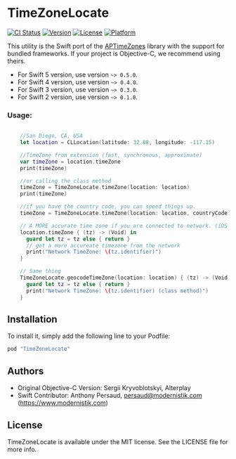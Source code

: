 # TimeZoneLocate

[![CI Status](https://img.shields.io/travis/modernistik/TimeZoneLocate.svg?style=flat)](https://travis-ci.org/modernistik/TimeZoneLocate)
[![Version](https://img.shields.io/cocoapods/v/TimeZoneLocate.svg?style=flat)](https://cocoapods.org/pods/TimeZoneLocate)
[![License](https://img.shields.io/cocoapods/l/TimeZoneLocate.svg?style=flat)](https://cocoapods.org/pods/TimeZoneLocate)
[![Platform](https://img.shields.io/cocoapods/p/TimeZoneLocate.svg?style=flat)](https://cocoapods.org/pods/TimeZoneLocate)

This utility is the Swift port of the [APTimeZones](https://github.com/Alterplay/APTimeZones) library with the support for bundled frameworks. If your project is Objective-C, we recommend using theirs.

* For Swift 5 version, use version `~> 0.5.0`.
* For Swift 4 version, use version `~> 0.4.0`.
* For Swift 3 version, use version `~> 0.3.0`.
* For Swift 2 version, use version `~> 0.1.0`.

### Usage:

```swift

    //San Diego, CA, USA
    let location = CLLocation(latitude: 32.88, longitude: -117.15)

    //TimeZone from extension (fast, synchronous, approximate)
    var timeZone = location.timeZone
    print(timeZone)

    //or calling the class method
    timeZone = TimeZoneLocate.timeZone(location: location)
    print(timeZone)

    //if you have the country code, you can speed things up.
    timeZone = TimeZoneLocate.timeZone(location: location, countryCode: "US")

    // A MORE accurate time zone if you are connected to network. (iOS 9.0 or later)
    location.timeZone { (tz) -> (Void) in
      guard let tz = tz else { return }
      // got a more accureate timezone from the network
      print("Network TimeZone: \(tz.identifier)")
    }

    // Same thing
    TimeZoneLocate.geocodeTimeZone(location: location) { (tz) -> (Void) in
      guard let tz = tz else { return }
      print("Network TimeZone: \(tz.identifier) (class method)")
    }

```

## Installation

To install it, simply add the following line to your Podfile:

```ruby
pod "TimeZoneLocate"
```

## Authors
 * Original Objective-C Version: Sergii Kryvoblotskyi, Alterplay
 * Swift Contributor: Anthony Persaud, persaud@modernistik.com (https://www.modernistik.com)

## License

TimeZoneLocate is available under the MIT license. See the LICENSE file for more info.
